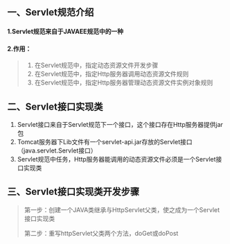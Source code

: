 ## 一、Servlet规范介绍

#### 1.Servlet规范来自于JAVAEE规范中的一种

#### 2.作用：

> 1. 在Servlet规范中，指定动态资源文件开发步骤
> 2. 在Servlet规范中，指定Http服务器调用动态资源文件规则
> 3. 在Servlet规范中，指定Http服务器管理动态资源文件实例对象规则

## 二、Servlet接口实现类

1. Servlet接口来自于Servlet规范下一个接口，这个接口存在Http服务器提供jar包
2. Tomcat服务器下Lib文件有一个servlet-api.jar存放的Servlet接口（java.servlet.Servlet接口）
3. Servlet规范中任务，Http服务器能调用的动态资源文件必须是一个Servlet接口实现类

## 三、Servlet接口实现类开发步骤

> 第一步：创建一个JAVA类继承与HttpServlet父类，使之成为一个Servlet接口实现类
>
> 第二步：重写httpServlet父类两个方法，doGet或doPost

